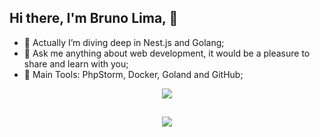 ## Hi there, I'm Bruno Lima,  👋
- 🌱 Actually I’m diving deep in Nest.js and Golang;
- 💬 Ask me anything about web development, it would be a pleasure to share and learn with you;
- 🎒 Main Tools: PhpStorm, Docker, Goland and GitHub;

<p align="center">
  <a href="https://skillicons.dev">
    <img src="https://skillicons.dev/icons?i=html,css,bootstrap,wordpress,sass,tailwind,js,jquery,git,github,php,go,nodejs,ts,laravel,symfony,nestjs,docker,mysql,linux,npm,figma,notion,phpstorm,vscode,stackoverflow" />
  </a>
</p>
  
  ##
  
<div align="center">
  <a href="https://www.linkedin.com/in/bruno-lima-627a99181/" target="_blank"><img src="https://img.shields.io/badge/LinkedIn-0077B5?style=for-the-badge&logo=linkedin&logoColor=white" target="_blank"></a>
</div>

